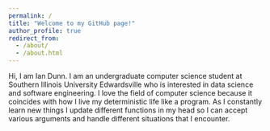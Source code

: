 ```yaml
---
permalink: /
title: "Welcome to my GitHub page!"
author_profile: true
redirect_from: 
  - /about/
  - /about.html
---
```


Hi, I am Ian Dunn. I am an undergraduate computer science student at Southern Illinois University Edwardsville who is interested in data science and software engineering. I love the field of computer science because it coincides with how I live my deterministic life like a program. As I constantly learn new things I update different functions in my head so I can accept various arguments and handle different situations that I encounter.
